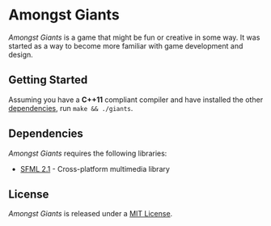 # Amongst Giants
_Amongst Giants_ is a game that might be fun or creative in some way. It was
started as a way to become more familiar with game development and design.

## Getting Started
Assuming you have a __C++11__ compliant compiler and have installed the other
[dependencies](#dependencies), run `make && ./giants`.

## Dependencies
_Amongst Giants_ requires the following libraries:

* [SFML 2.1](http://www.sfml-dev.org/) - Cross-platform multimedia
library

## License
_Amongst Giants_ is released under a
[MIT License](http://opensource.org/licenses/MIT).
